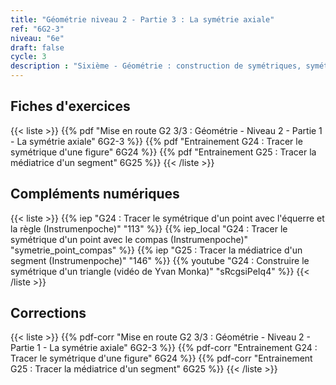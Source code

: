 ```yaml
---
title: "Géométrie niveau 2 - Partie 3 : La symétrie axiale"
ref: "6G2-3"
niveau: "6e"
draft: false
cycle: 3
description : "Sixième - Géométrie : construction de symétriques, symétrie axiale"
---
```


<h2 class="ui horizontal divider header"> Fiches d'exercices</h2>


{{< liste >}}
	{{% pdf "Mise en route G2 3/3 : Géométrie - Niveau 2 - Partie 1 - La symétrie axiale" 6G2-3 %}}
	{{% pdf "Entrainement G24 : Tracer le symétrique d'une figure" 6G24 %}}
	{{% pdf "Entrainement G25 : Tracer la médiatrice d'un segment" 6G25 %}}
{{< /liste >}}

<div class="ui hidden divider"></div>
<div class="ui hidden divider"></div>

<h2 class="ui horizontal divider header"> Compléments numériques</h2>


{{< liste >}}
	{{% iep "G24 : Tracer le symétrique d'un point avec l'équerre et la règle (Instrumenpoche)" "113" %}}
	{{% iep_local "G24 : Tracer le symétrique d'un point avec le compas (Instrumenpoche)" "symetrie_point_compas" %}}
	{{% iep "G25 : Tracer la médiatrice d'un segment (Instrumenpoche)" "146" %}}
	{{% youtube "G24 : Construire le symétrique d'un triangle (vidéo de Yvan Monka)" "sRcgsiPeIq4" %}}
{{< /liste >}}

<div class="ui hidden divider"></div>
<div class="ui hidden divider"></div>

<h2 class="ui horizontal divider header"> Corrections</h2>

{{< liste >}}
	{{% pdf-corr "Mise en route G2 3/3 : Géométrie - Niveau 2 - Partie 1 - La symétrie axiale" 6G2-3 %}}
	{{% pdf-corr "Entrainement G24 : Tracer le symétrique d'une figure" 6G24 %}}
	{{% pdf-corr "Entrainement G25 : Tracer la médiatrice d'un segment" 6G25 %}}
{{< /liste >}}


